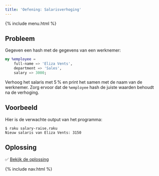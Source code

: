 ```yaml
---
title: 'Oefening: Salarisverhoging'
---
```


{% include menu.html %}

## Probleem

Gegeven een hash met de gegevens van een werknemer:

```raku
my %employee =
    full-name => 'Eliza Vents',
    department => 'Sales',
    salary => 3000;
```

Verhoog het salaris met 5&thinsp;% en print het samen met de naam van de werknemer. Zorg ervoor dat de `%employee` hash de juiste waarden behoudt na de verhoging.

## Voorbeeld

Hier is de verwachte output van het programma:

```console
$ raku salary-raise.raku
Nieuw salaris van Eliza Vents: 3150
```

## Oplossing

✅ [Bekijk de oplossing](solution)

{% include nav.html %}